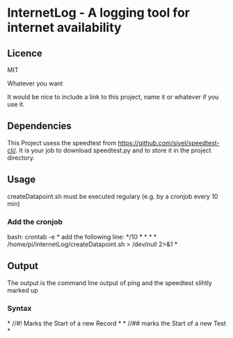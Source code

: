 # InternetLog - A logging tool for internet availability


## Licence
MIT

Whatever you want

It would be nice to include a link to this project, name it or whatever if you use it.

## Dependencies
This Project usess the speedtest from https://github.com/sivel/speedtest-cli/.
It is your job to download speedtest.py and to store it in the project directory.

## Usage
createDatapoint.sh must be executed regulary (e.g. by a cronjob every 10 min)

### Add the cronjob
bash: crontab -e 
\* add the following line: */10 * * * * /home/pi/internetLog/createDatapoint.sh > /dev/null 2>&1 \*

## Output
The output is the command line output of ping and the speedtest slihtly marked up

### Syntax
\* //#! Marks the Start of a new Record \*
\* //## marks the Start of a new Test \*
